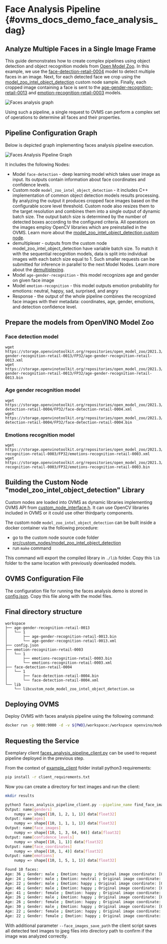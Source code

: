 # Face Analysis Pipeline {#ovms_docs_demo_face_analysis_dag}

## Analyze Multiple Faces in a Single Image Frame
This guide demonstrates how to create complex pipelines using object detection and object recognition models from [Open Model Zoo](https://github.com/openvinotoolkit/open_model_zoo). In this example, we use the [face-detection-retail-0004](https://github.com/openvinotoolkit/open_model_zoo/blob/2021.4/models/intel/face-detection-retail-0004/README.md) model to detect multiple faces in an image. Next, for each detected face we crop using the [model_zoo_intel_object_detection](../src/custom_nodes/model_zoo_intel_object_detection) custom node sample. Finally, each cropped image containing a face is sent to the [age-gender-recognition-retail-0013](https://github.com/openvinotoolkit/open_model_zoo/blob/2021.4/models/intel/age-gender-recognition-retail-0013/README.md) and [emotion-recognition-retail-0003](https://github.com/openvinotoolkit/open_model_zoo/blob/2021.4/models/intel/emotions-recognition-retail-0003/README.md) models.

![Faces analysis graph](faces_analysis.png)

Using such a pipeline, a single request to OVMS can perform a complex set of operations to determine all faces and their properties.

## Pipeline Configuration Graph

Below is depicted graph implementing faces analysis pipeline execution. 

![Faces Analysis Pipeline Graph](faces_analysis_graph.svg)

It includes the following Nodes:
- Model `face-detection` - deep learning model which takes user image as input. Its outputs contain information about face coordinates and confidence levels.
- Custom node `model_zoo_intel_object_detection` - it includes C++ implementation of common object detection models results processing. By analyzing the output it produces cropped face images based on the configurable score level threshold. Custom node also resizes them to the target resolution and combines them into a single output of dynamic batch size. The output batch size is determined by the number of detected
boxes according to the configured criteria. All operations on the images employ OpenCV libraries which are preinstalled in the OVMS. Learn more about the [model_zoo_intel_object_detection custom node](../src/custom_nodes/model_zoo_intel_object_detection).
- demultiplexer - outputs from the custom node model_zoo_intel_object_detection have variable batch size. To match it with the sequential recognition models, data is split into individual images with each batch size equal to 1.
Such smaller requests can be submitted for inference in parallel to the next Model Nodes. Learn more about the [demultiplexing](./demultiplexing.md).
- Model `age-gender-recognition` - this model recognizes age and gender on given face image
- Model `emotion-recognition` - this model outputs emotion probability for emotions: neutral, happy, sad, surprised, and angry
- Response - the output of the whole pipeline combines the recognized face images with their metadata: coordinates, age, gender, emotions, and detection confidence level. 

## Prepare the models from OpenVINO Model Zoo
### Face detection model
```
wget https://storage.openvinotoolkit.org/repositories/open_model_zoo/2021.3/models_bin/2/age-gender-recognition-retail-0013/FP32/age-gender-recognition-retail-0013.xml
wget https://storage.openvinotoolkit.org/repositories/open_model_zoo/2021.3/models_bin/2/age-gender-recognition-retail-0013/FP32/age-gender-recognition-retail-0013.bin
```
### Age gender recognition model
```
wget https://storage.openvinotoolkit.org/repositories/open_model_zoo/2021.3/models_bin/2/face-detection-retail-0004/FP32/face-detection-retail-0004.xml
wget https://storage.openvinotoolkit.org/repositories/open_model_zoo/2021.3/models_bin/2/face-detection-retail-0004/FP32/face-detection-retail-0004.bin
```

### Emotions recognition model
```
wget https://storage.openvinotoolkit.org/repositories/open_model_zoo/2021.3/models_bin/2/emotions-recognition-retail-0003/FP32/emotions-recognition-retail-0003.xml
wget https://storage.openvinotoolkit.org/repositories/open_model_zoo/2021.3/models_bin/2/emotions-recognition-retail-0003/FP32/emotions-recognition-retail-0003.bin
```

## Building the Custom Node "model_zoo_intel_object_detection" Library 

Custom nodes are loaded into OVMS as dynamic libraries implementing OVMS API from [custom_node_interface.h](../src/custom_node_interface.h).
It can use OpenCV libraries included in OVMS or it could use other thirdparty components.

The custom node `model_zoo_intel_object_detection` can be built inside a docker container via the following procedure:
- go to the custom node source code folder [src/custom_nodes/model_zoo_intel_object_detection](../src/custom_nodes/model_zoo_intel_object_detection)
- run `make` command

This command will export the compiled library in `./lib` folder.
Copy this `lib` folder to the same location with previously downloaded models.

## OVMS Configuration File

The configuration file for running the faces analysis demo is stored in [config.json](../src/custom_nodes/model_zoo_intel_object_detection/config_faces_example.json).
Copy this file along with the model files.

## Final directory structure
```
workspace
├── age-gender-recognition-retail-0013
│   └── 1
│       ├── age-gender-recognition-retail-0013.bin
│       └── age-gender-recognition-retail-0013.xml
├── config.json
├── emotion-recognition-retail-0003
│   └── 1
│       ├── emotions-recognition-retail-0003.bin
│       └── emotions-recognition-retail-0003.xml
├── face-detection-retail-0004
│   └── 1
│       ├── face-detection-retail-0004.bin
│       └── face-detection-retail-0004.xml
└── lib
    └── libcustom_node_model_zoo_intel_object_detection.so
```

## Deploying OVMS

Deploy OVMS with faces analysis pipeline using the following command:

```bash
docker run -p 9000:9000 -d -v ${PWD}/workspace:/workspace openvino/model_server --config_path /workspace/config.json --port 9000
```

## Requesting the Service

Exemplary client [faces_analysis_pipeline_client.py](../example_client/faces_analysis_pipeline_client.py) can be used to request pipeline deployed in the previous step.

From the context of [example_client](../example_client) folder install python3 requirements:
```bash
pip install -r client_requirements.txt
``` 

Now you can create a directory for text images and run the client:
```bash
mkdir results
```
```bash
python3 faces_analysis_pipeline_client.py --pipeline_name find_face_images --grpc_port 9000 --image_input_path ./images/people/people1.jpeg --face_images_output_name face_images --face_images_save_path ./results --image_width 600 --image_height 400 --input_image_layout NHWC
Output: name[genders]
    numpy => shape[(10, 1, 2, 1, 1)] data[float32]
Output: name[ages]
    numpy => shape[(10, 1, 1, 1, 1)] data[float32]
Output: name[face_images]
    numpy => shape[(10, 1, 3, 64, 64)] data[float32]
Output: name[confidence_levels]
    numpy => shape[(10, 1, 1)] data[float32]
Output: name[face_coordinates]
    numpy => shape[(10, 1, 4)] data[float32]
Output: name[emotions]
    numpy => shape[(10, 1, 5, 1, 1)] data[float32]

Found 10 faces:
Age: 36 ; Gender: male ; Emotion: happy ; Original image coordinate: [0.5524015  0.3024714  0.5912314  0.39167267]
Age: 24 ; Gender: male ; Emotion: neutral ; Original image coordinate: [0.33651015 0.6238419  0.38452235 0.7109271 ]
Age: 22 ; Gender: male ; Emotion: happy ; Original image coordinate: [0.2273316  0.34603435 0.26951137 0.44243896]
Age: 46 ; Gender: male ; Emotion: happy ; Original image coordinate: [0.44218776 0.29372305 0.48234263 0.3778239 ]
Age: 41 ; Gender: female ; Emotion: happy ; Original image coordinate: [0.51707435 0.5602793  0.56729674 0.65029866]
Age: 26 ; Gender: male ; Emotion: happy ; Original image coordinate: [0.79853094 0.35693872 0.8411772  0.42878723]
Age: 26 ; Gender: female ; Emotion: happy ; Original image coordinate: [0.6506455  0.5917437  0.69963944 0.6924231 ]
Age: 30 ; Gender: male ; Emotion: happy ; Original image coordinate: [0.67255247 0.32400367 0.72031224 0.41411582]
Age: 22 ; Gender: female ; Emotion: happy ; Original image coordinate: [0.13879137 0.3621901  0.18784638 0.45262757]
Age: 22 ; Gender: female ; Emotion: happy ; Original image coordinate: [0.33016038 0.37727407 0.36954236 0.44583443]
```

With additional parameter `--face_images_save_path` the client script saves all detected text images to jpeg files into directory path to confirm
if the image was analyzed correctly.
